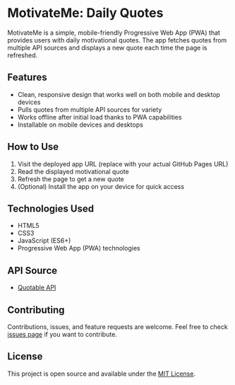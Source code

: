 # MotivateMe: Daily Quotes

MotivateMe is a simple, mobile-friendly Progressive Web App (PWA) that provides users with daily motivational quotes. The app fetches quotes from multiple API sources and displays a new quote each time the page is refreshed.

## Features

- Clean, responsive design that works well on both mobile and desktop devices
- Pulls quotes from multiple API sources for variety
- Works offline after initial load thanks to PWA capabilities
- Installable on mobile devices and desktops

## How to Use

1. Visit the deployed app URL (replace with your actual GitHub Pages URL)
2. Read the displayed motivational quote
3. Refresh the page to get a new quote
4. (Optional) Install the app on your device for quick access

## Technologies Used

- HTML5
- CSS3
- JavaScript (ES6+)
- Progressive Web App (PWA) technologies


## API Source

- [Quotable API](https://api.quotable.io/)

## Contributing

Contributions, issues, and feature requests are welcome. Feel free to check [issues page](https://github.com/yourusername/motivateme/issues) if you want to contribute.

## License

This project is open source and available under the [MIT License](LICENSE).

